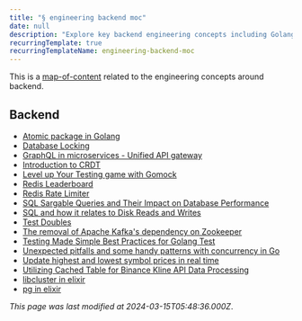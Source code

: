 ```yaml
---
title: "§ engineering backend moc"
date: null
description: "Explore key backend engineering concepts including Golang atomic packages, database locking, GraphQL microservices, Redis tools, SQL optimization, concurrency patterns, and effective testing strategies."
recurringTemplate: true
recurringTemplateName: engineering-backend-moc
---
```


This is a [map-of-content]() related to the engineering concepts around backend.

## Backend

- [Atomic package in Golang]()
- [Database Locking]()
- [GraphQL in microservices - Unified API gateway]()
- [Introduction to CRDT]()
- [Level up Your Testing game with Gomock]()
- [Redis Leaderboard]()
- [Redis Rate Limiter]()
- [SQL Sargable Queries and Their Impact on Database Performance]()
- [SQL and how it relates to Disk Reads and Writes]()
- [Test Doubles]()
- [The removal of Apache Kafka's dependency on Zookeeper]()
- [Testing Made Simple Best Practices for Golang Test]()
- [Unexpected pitfalls and some handy patterns with concurrency in Go]()
- [Update highest and lowest symbol prices in real time]()
- [Utilizing Cached Table for Binance Kline API Data Processing]()
- [libcluster in elixir]()
- [pg in elixir]()

_This page was last modified at 2024-03-15T05:48:36.000Z_.
